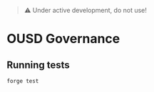 > :warning: Under active development, do not use!
> 
# OUSD Governance

## Running tests

`forge test`
